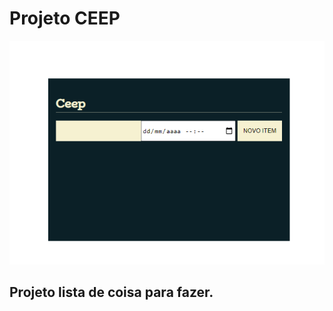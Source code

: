<h1>Projeto CEEP</h1>
<img src="./assets/img/semTitulo.png"/>
<h2>Projeto lista de coisa para fazer.</h2>